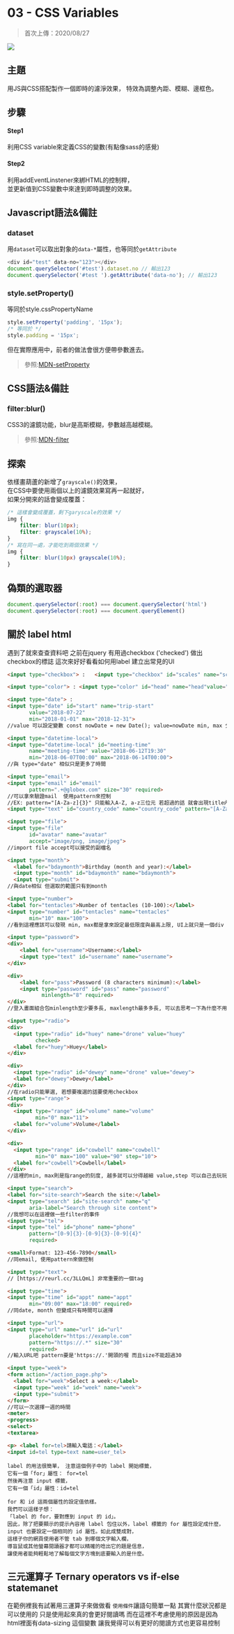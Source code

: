 # **03 - CSS Variables**
>首次上傳：2020/08/27  

![](https://guahsu.io/2017/05/JavaScript30-03-CSS-Variables/demo3.png)

## **主題**
用JS與CSS搭配製作一個即時的濾淨效果，
特效為調整內距、模糊、邊框色。  

## **步驟**
#### Step1
利用CSS variable來定義CSS的變數(有點像sass的感覺)
#### Step2
利用addEventLinstener來綁HTML的控制桿，  
並更新值到CSS變數中來達到即時調整的效果。

## **Javascript語法&備註**
### **dataset**
用`dataset`可以取出對象的`data-*`屬性，也等同於`getAttribute`
````javascript
<div id="test" data-no="123"></div>
document.querySelector('#test').dataset.no // 輸出123
document.querySelector('#test ').getAttribute('data-no'); // 輸出123
````
### **style.setProperty()**
等同於style.cssPropertyName
````javascript
style.setProperty('padding', '15px');
/* 等同於 */
style.padding = '15px';
````
但在實際應用中，前者的做法會很方便帶參數進去。
>參照:[MDN-setProperty](https://developer.mozilla.org/en-US/docs/Web/API/CSSStyleDeclaration/setProperty)

## **CSS語法&備註**
### **filter:blur()**
CSS3的濾鏡功能，blur是高斯模糊，參數越高越模糊。
>參照:[MDN-filter](https://developer.mozilla.org/en-US/docs/Web/CSS/filter)

## 探索
依樣畫葫蘆的新增了`grayscale()`的效果，  
在CSS中要使用兩個以上的濾鏡效果寫再一起就好，  
如果分開來的話會變成覆蓋：
````css
/* 這樣會變成覆蓋，剩下garyscale的效果 */
img {
    filter: blur(10px);
    filter: grayscale(10%);
}
/* 寫在同一處，才能吃到兩個效果 */
img {
    filter: blur(10px) grayscale(10%);
}
````


## 偽類的選取器

```javascript
document.querySelector(:root) === document.querySelector('html')
document.querySelector(:root) === document.queryElement()
```

## 關於 label html
遇到了就來查查資料吧
之前在jquery 有用過checkbox ('checked') 做出checkbox的標誌
這次來好好看看如何用label 建立出常見的UI
```html
<input type="checkbox"> :   <input type="checkbox" id="scales" name="scales"checked> //圓圓的複選框 讓他可以check->checked 使用allClass('ed') removeClass('ed') 做變化

<input type="color"> : <input type="color" id="head" name="head"value="#e66465"> //會出現色塊 可以用value控制

<input type="date"> :
<input type="date" id="start" name="trip-start"
       value="2018-07-22"
       min="2018-01-01" max="2018-12-31">
//value 可以設定變數 const nowDate = new Date(); value=nowDate min, max 分別是最前面的日期與最後的日期

<input type="datetime-local">
<input type="datetime-local" id="meeting-time"
       name="meeting-time" value="2018-06-12T19:30"
       min="2018-06-07T00:00" max="2018-06-14T00:00">
//與 type="date" 相似只是更多了時間

<input type="email">
<input type="email" id="email"
       pattern=".+@globex.com" size="30" required>
//可以拿來驗證mail  使用pattern來控制
//EX: pattern="[A-Za-z]{3}" 只能輸入A-Z, a-z三位元 若超過的話 就會出現title內容"Three letter counyry code"
<input type="text" id="country_code" name="country_code" pattern="[A-Za-z]{3}" title="Three letter country code"><br><br>  

<input type="file">
<input type="file"
       id="avatar" name="avatar"
       accept="image/png, image/jpeg">
//import file accept可以接受的副檔名 

<input type="month">
  <label for="bdaymonth">Birthday (month and year):</label>
  <input type="month" id="bdaymonth" name="bdaymonth">
  <input type="submit">
//與date相似 但選取的範圍只有到month

<input type="number">
<label for="tentacles">Number of tentacles (10-100):</label>
<input type="number" id="tentacles" name="tentacles"
       min="10" max="100">
//看到這裡應該可以發現 min, max都是拿來設定最低限度與最高上限, UI上就只是一個div

<input type="password">
<div>
    <label for="username">Username:</label>
    <input type="text" id="username" name="username">
</div>

<div>
    <label for="pass">Password (8 characters minimum):</label>
    <input type="password" id="pass" name="password"
           minlength="8" required>
</div>
//登入畫面組合包minlength至少要多長, maxlength最多多長, 可以去思考一下為什麼不用min, max來表示

<input type="radio">
<div>
  <input type="radio" id="huey" name="drone" value="huey"
         checked>
  <label for="huey">Huey</label>
</div>

<div>
  <input type="radio" id="dewey" name="drone" value="dewey">
  <label for="dewey">Dewey</label>
</div>
//在radio只能單選, 若想要複選的話要使用checkbox
<input type="range">
<div>
  <input type="range" id="volume" name="volume"
         min="0" max="11">
  <label for="volume">Volume</label>
</div>

<div>
  <input type="range" id="cowbell" name="cowbell" 
         min="0" max="100" value="90" step="10">
  <label for="cowbell">Cowbell</label>
</div>
//這裡的min, max則是指range的刻度, 越多就可以分得越細 value,step 可以自己去玩玩看哦

<input type="search">
<label for="site-search">Search the site:</label>
<input type="search" id="site-search" name="q"
       aria-label="Search through site content">
//我想可以在這裡做一些filter的事件
<input type="tel">
<input type="tel" id="phone" name="phone"
       pattern="[0-9]{3}-[0-9]{3}-[0-9]{4}"
       required>

<small>Format: 123-456-7890</small>
//同email, 使用pattern來做控制

<input type="text">
// [https://reurl.cc/3LLQmL] 非常重要的一個tag

<input type="time">
<input type="time" id="appt" name="appt"
       min="09:00" max="18:00" required>
//同date, month 但變成只有時間可以選擇

<input type="url">
<input type="url" name="url" id="url"
       placeholder="https://example.com"
       pattern="https://.*" size="30"
       required>
//輸入URL吧 pattern要是'https://.'開頭的喔 而且size不能超過30

<input type="week">
<form action="/action_page.php">
  <label for="week">Select a week:</label>
  <input type="week" id="week" name="week">
  <input type="submit">
</form>
//可以一次選擇一週的時間
<meter>
<progress>
<select>
<textarea>

<p> <label for=tel>請輸入電話：</label>
<input id=tel type=text name=user_tel>
```
```
label 的用法很簡單， 注意這個例子中的 label 開始標籤，
它有一個「for」屬性： for=tel
然後再注意 input 標籤，
它有一個「id」屬性：id=tel

for 和 id 這兩個屬性的設定值依樣。
我們可以這樣子想：
「label 的 for，要對應到 input 的 id」。
因此，除了把要顯示的提示內容用 label 包住以外，label 標籤的 for 屬性設定成什麼，input 也要設定一個相同的 id 屬性。如此成雙成對，
這樣子你的網頁使用者不管 tab 到哪個文字輸入欄，
導盲鼠或其他螢幕閱讀器才都可以精確的唸出它的題是信息，
讓使用者能夠輕鬆地了解每個文字方塊到底要輸入的是什麼。
```
## 三元運算子 Ternary operators vs if-else statemanet
在範例裡我有試著用三運算子來做做看
`使用條件`讓語句簡單一點 其實什麼狀況都是可以使用的
只是使用起來真的會更好閱讀嗎
而在這裡不考慮使用的原因是因為
html裡面有data-sizing 這個變數
讓我覺得可以有更好的閱讀方式也更容易控制

